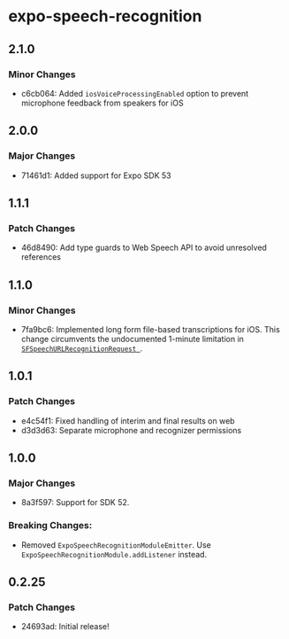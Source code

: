 # expo-speech-recognition

## 2.1.0

### Minor Changes

- c6cb064: Added `iosVoiceProcessingEnabled` option to prevent microphone feedback from speakers for iOS

## 2.0.0

### Major Changes

- 71461d1: Added support for Expo SDK 53

## 1.1.1

### Patch Changes

- 46d8490: Add type guards to Web Speech API to avoid unresolved references

## 1.1.0

### Minor Changes

- 7fa9bc6: Implemented long form file-based transcriptions for iOS. This change circumvents the undocumented 1-minute limitation in [`SFSpeechURLRecognitionRequest
`](https://developer.apple.com/documentation/speech/sfspeechurlrecognitionrequest).

## 1.0.1

### Patch Changes

- e4c54f1: Fixed handling of interim and final results on web
- d3d3d63: Separate microphone and recognizer permissions

## 1.0.0

### Major Changes

- 8a3f597: Support for SDK 52.

### Breaking Changes:

- Removed `ExpoSpeechRecognitionModuleEmitter`. Use `ExpoSpeechRecognitionModule.addListener` instead.

## 0.2.25

### Patch Changes

- 24693ad: Initial release!
